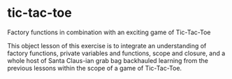 # tic-tac-toe

Factory functions in combination with an exciting game of Tic-Tac-Toe

This object lesson of this exercise is to integrate an understanding of factory functions, private variables and functions, scope and closure, and a whole host of Santa Claus-ian grab bag backhauled learning from the previous lessons within the scope of a game of Tic-Tac-Toe.
